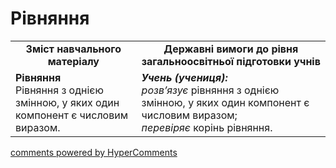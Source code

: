 <div id="hypercomments_widget" class="js-hypercomments-widget invisible"></div>

# Рівняння
<table>
  <tr>
    <td width="40%" align="center"><b>Зміст навчального матеріалу<b></td>
    <td width="60%" align="center"><b>Державні вимоги до рівня загальноосвітньої підготовки учнів</b></td>
  </tr>
  <tr>
    <td width="40%" style="vertical-align:top !important;"><b>Рівняння</b><br>
Рівняння з однією змінною, у яких один компонент є числовим виразом.</td>
    <td width="60%" style="vertical-align:top !important;"><i><b>Учень (учениця):</b></i><br>
<i>розв’язує </i>рівняння з однією змінною, у яких один компонент є числовим виразом;<br>
<i>перевіряє</i> корінь рівняння.<br></td>
  </tr>
</table>

<div class="js-hypercomments-container">
    <a href="http://hypercomments.com" class="hc-link" title="comments widget">comments powered by HyperComments</a>
</div>